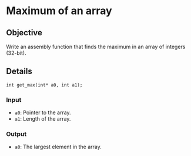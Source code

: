 # Maximum of an array

## Objective
Write an assembly function that finds the maximum in an array of integers (32-bit).

## Details
```
int get_max(int* a0, int a1);
```
### Input
- `a0`: Pointer to the array.
- `a1`: Length of the array.
### Output
- `a0`: The largest element in the array.